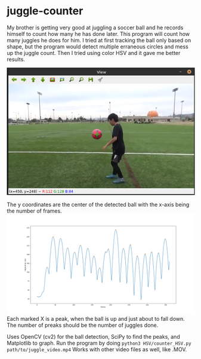 # juggle-counter

My brother is getting very good at juggling a soccer ball and he records himself to count how many he has done later. This program will count how many juggles he does for him.
I tried at first tracking the ball only based on shape, but the program would detect multiple erraneous circles and mess up the juggle count.
Then I tried using color HSV and it gave me better results.

![Tracking the ball](Resources/juggling.png)

The y coordinates are the center of the detected ball with the x-axis being the number of frames.
![Graph](Resources/juggle_graph.png)
Each marked X is a peak, when the ball is up and just about to fall down. The number of preaks should be the number of juggles done.

Uses OpenCV (cv2) for the ball detection, SciPy to find the peaks, and Matplotlib to graph.
Run the program by doing `python3 HSV/counter_HSV.py path/to/juggle_video.mp4`
Works with other video files as well, like .MOV.
